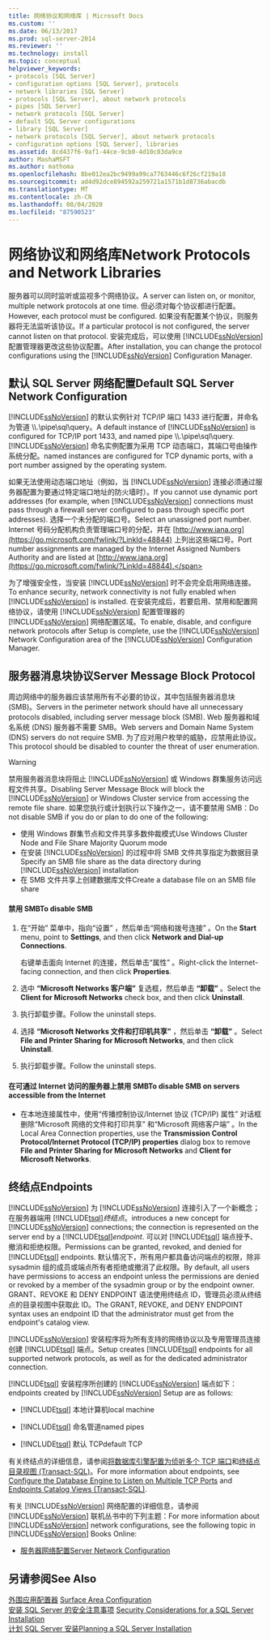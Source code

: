 ```yaml
---
title: 网络协议和网络库 | Microsoft Docs
ms.custom: ''
ms.date: 06/13/2017
ms.prod: sql-server-2014
ms.reviewer: ''
ms.technology: install
ms.topic: conceptual
helpviewer_keywords:
- protocols [SQL Server]
- configuration options [SQL Server], protocols
- network libraries [SQL Server]
- protocols [SQL Server], about network protocols
- pipes [SQL Server]
- network protocols [SQL Server]
- default SQL Server configurations
- library [SQL Server]
- network protocols [SQL Server], about network protocols
- configuration options [SQL Server], libraries
ms.assetid: 8cd437f6-9af1-44ce-9cb0-4d10c83da9ce
author: MashaMSFT
ms.author: mathoma
ms.openlocfilehash: 8be012ea2bc9499a99ca7763446c6f26cf219a18
ms.sourcegitcommit: ad4d92dce894592a259721a1571b1d8736abacdb
ms.translationtype: MT
ms.contentlocale: zh-CN
ms.lasthandoff: 08/04/2020
ms.locfileid: "87590523"
---
```

# <a name="network-protocols-and-network-libraries"></a><span data-ttu-id="24398-102">网络协议和网络库</span><span class="sxs-lookup"><span data-stu-id="24398-102">Network Protocols and Network Libraries</span></span>
  <span data-ttu-id="24398-103">服务器可以同时监听或监视多个网络协议。</span><span class="sxs-lookup"><span data-stu-id="24398-103">A server can listen on, or monitor, multiple network protocols at one time.</span></span> <span data-ttu-id="24398-104">但必须对每个协议都进行配置。</span><span class="sxs-lookup"><span data-stu-id="24398-104">However, each protocol must be configured.</span></span> <span data-ttu-id="24398-105">如果没有配置某个协议，则服务器将无法监听该协议。</span><span class="sxs-lookup"><span data-stu-id="24398-105">If a particular protocol is not configured, the server cannot listen on that protocol.</span></span> <span data-ttu-id="24398-106">安装完成后，可以使用 [!INCLUDE[ssNoVersion](../../includes/ssnoversion-md.md)] 配置管理器更改这些协议配置。</span><span class="sxs-lookup"><span data-stu-id="24398-106">After installation, you can change the protocol configurations using the [!INCLUDE[ssNoVersion](../../includes/ssnoversion-md.md)] Configuration Manager.</span></span>  
  
## <a name="default-sql-server-network-configuration"></a><span data-ttu-id="24398-107">默认 SQL Server 网络配置</span><span class="sxs-lookup"><span data-stu-id="24398-107">Default SQL Server Network Configuration</span></span>  
 <span data-ttu-id="24398-108">[!INCLUDE[ssNoVersion](../../includes/ssnoversion-md.md)] 的默认实例针对 TCP/IP 端口 1433 进行配置，并命名为管道 \\\\.\pipe\sql\query。</span><span class="sxs-lookup"><span data-stu-id="24398-108">A default instance of [!INCLUDE[ssNoVersion](../../includes/ssnoversion-md.md)] is configured for TCP/IP port 1433, and named pipe \\\\.\pipe\sql\query.</span></span> [!INCLUDE[ssNoVersion](../../includes/ssnoversion-md.md)] <span data-ttu-id="24398-109">命名实例配置为采用 TCP 动态端口，其端口号由操作系统分配。</span><span class="sxs-lookup"><span data-stu-id="24398-109">named instances are configured for TCP dynamic ports, with a port number assigned by the operating system.</span></span>  
  
 <span data-ttu-id="24398-110">如果无法使用动态端口地址（例如，当 [!INCLUDE[ssNoVersion](../../includes/ssnoversion-md.md)] 连接必须通过服务器配置为要通过特定端口地址的防火墙时）。</span><span class="sxs-lookup"><span data-stu-id="24398-110">If you cannot use dynamic port addresses (for example, when [!INCLUDE[ssNoVersion](../../includes/ssnoversion-md.md)] connections must pass through a firewall server configured to pass through specific port addresses).</span></span> <span data-ttu-id="24398-111">选择一个未分配的端口号。</span><span class="sxs-lookup"><span data-stu-id="24398-111">Select an unassigned port number.</span></span> <span data-ttu-id="24398-112">Internet 号码分配机构负责管理端口号的分配，并在 [http://www.iana.org](https://go.microsoft.com/fwlink/?LinkId=48844) 上列出这些端口号。</span><span class="sxs-lookup"><span data-stu-id="24398-112">Port number assignments are managed by the Internet Assigned Numbers Authority and are listed at [http://www.iana.org](https://go.microsoft.com/fwlink/?LinkId=48844).</span></span>  
  
 <span data-ttu-id="24398-113">为了增强安全性，当安装 [!INCLUDE[ssNoVersion](../../includes/ssnoversion-md.md)] 时不会完全启用网络连接。</span><span class="sxs-lookup"><span data-stu-id="24398-113">To enhance security, network connectivity is not fully enabled when [!INCLUDE[ssNoVersion](../../includes/ssnoversion-md.md)] is installed.</span></span> <span data-ttu-id="24398-114">在安装完成后，若要启用、禁用和配置网络协议，请使用 [!INCLUDE[ssNoVersion](../../includes/ssnoversion-md.md)] 配置管理器的 [!INCLUDE[ssNoVersion](../../includes/ssnoversion-md.md)] 网络配置区域。</span><span class="sxs-lookup"><span data-stu-id="24398-114">To enable, disable, and configure network protocols after Setup is complete, use the [!INCLUDE[ssNoVersion](../../includes/ssnoversion-md.md)] Network Configuration area of the [!INCLUDE[ssNoVersion](../../includes/ssnoversion-md.md)] Configuration Manager.</span></span>  
  
## <a name="server-message-block-protocol"></a><span data-ttu-id="24398-115">服务器消息块协议</span><span class="sxs-lookup"><span data-stu-id="24398-115">Server Message Block Protocol</span></span>  
 <span data-ttu-id="24398-116">周边网络中的服务器应该禁用所有不必要的协议，其中包括服务器消息块 (SMB)。</span><span class="sxs-lookup"><span data-stu-id="24398-116">Servers in the perimeter network should have all unnecessary protocols disabled, including server message block (SMB).</span></span> <span data-ttu-id="24398-117">Web 服务器和域名系统 (DNS) 服务器不需要 SMB。</span><span class="sxs-lookup"><span data-stu-id="24398-117">Web servers and Domain Name System (DNS) servers do not require SMB.</span></span> <span data-ttu-id="24398-118">为了应对用户枚举的威胁，应禁用此协议。</span><span class="sxs-lookup"><span data-stu-id="24398-118">This protocol should be disabled to counter the threat of user enumeration.</span></span>  
  
> [!WARNING]
>  <span data-ttu-id="24398-119">禁用服务器消息块将阻止 [!INCLUDE[ssNoVersion](../../includes/ssnoversion-md.md)] 或 Windows 群集服务访问远程文件共享。</span><span class="sxs-lookup"><span data-stu-id="24398-119">Disabling Server Message Block will block the [!INCLUDE[ssNoVersion](../../includes/ssnoversion-md.md)] or Windows Cluster service from accessing the remote file share.</span></span> <span data-ttu-id="24398-120">如果您执行或计划执行以下操作之一，请不要禁用 SMB：</span><span class="sxs-lookup"><span data-stu-id="24398-120">Do not disable SMB if you do or plan to do one of the following:</span></span>  
> 
>  -   <span data-ttu-id="24398-121">使用 Windows 群集节点和文件共享多数仲裁模式</span><span class="sxs-lookup"><span data-stu-id="24398-121">Use Windows Cluster Node and File Share Majority Quorum mode</span></span>  
> -   <span data-ttu-id="24398-122">在安装 [!INCLUDE[ssNoVersion](../../includes/ssnoversion-md.md)] 的过程中将 SMB 文件共享指定为数据目录</span><span class="sxs-lookup"><span data-stu-id="24398-122">Specify an SMB file share as the data directory during [!INCLUDE[ssNoVersion](../../includes/ssnoversion-md.md)] installation</span></span>  
> -   <span data-ttu-id="24398-123">在 SMB 文件共享上创建数据库文件</span><span class="sxs-lookup"><span data-stu-id="24398-123">Create a database file on an SMB file share</span></span>  
  
#### <a name="to-disable-smb"></a><span data-ttu-id="24398-124">禁用 SMB</span><span class="sxs-lookup"><span data-stu-id="24398-124">To disable SMB</span></span>  
  
1.  <span data-ttu-id="24398-125">在“开始”  菜单中，指向“设置”  ，然后单击“网络和拨号连接”  。</span><span class="sxs-lookup"><span data-stu-id="24398-125">On the **Start** menu, point to **Settings**, and then click **Network and Dial-up Connections**.</span></span>  
  
     <span data-ttu-id="24398-126">右键单击面向 Internet 的连接，然后单击“属性”  。</span><span class="sxs-lookup"><span data-stu-id="24398-126">Right-click the Internet-facing connection, and then click **Properties**.</span></span>  
  
2.  <span data-ttu-id="24398-127">选中 **“Microsoft Networks 客户端”** 复选框，然后单击 **“卸载”** 。</span><span class="sxs-lookup"><span data-stu-id="24398-127">Select the **Client for Microsoft Networks** check box, and then click **Uninstall**.</span></span>  
  
3.  <span data-ttu-id="24398-128">执行卸载步骤。</span><span class="sxs-lookup"><span data-stu-id="24398-128">Follow the uninstall steps.</span></span>  
  
4.  <span data-ttu-id="24398-129">选择 **“Microsoft Networks 文件和打印机共享”** ，然后单击 **“卸载”** 。</span><span class="sxs-lookup"><span data-stu-id="24398-129">Select **File and Printer Sharing for Microsoft Networks**, and then click **Uninstall**.</span></span>  
  
5.  <span data-ttu-id="24398-130">执行卸载步骤。</span><span class="sxs-lookup"><span data-stu-id="24398-130">Follow the uninstall steps.</span></span>  
  
#### <a name="to-disable-smb-on-servers-accessible-from-the-internet"></a><span data-ttu-id="24398-131">在可通过 Internet 访问的服务器上禁用 SMB</span><span class="sxs-lookup"><span data-stu-id="24398-131">To disable SMB on servers accessible from the Internet</span></span>  
  
-   <span data-ttu-id="24398-132">在本地连接属性中，使用“传播控制协议/Internet 协议 (TCP/IP) 属性”  对话框删除“Microsoft 网络的文件和打印共享”  和“Microsoft 网络客户端”  。</span><span class="sxs-lookup"><span data-stu-id="24398-132">In the Local Area Connection properties, use the **Transmission Control Protocol/Internet Protocol (TCP/IP) properties** dialog box to remove **File and Printer Sharing for Microsoft Networks** and **Client for Microsoft Networks**.</span></span>  
  
## <a name="endpoints"></a><span data-ttu-id="24398-133">终结点</span><span class="sxs-lookup"><span data-stu-id="24398-133">Endpoints</span></span>  
 [!INCLUDE[ssNoVersion](../../includes/ssnoversion-md.md)] <span data-ttu-id="24398-134">为 [!INCLUDE[ssNoVersion](../../includes/ssnoversion-md.md)] 连接引入了一个新概念；在服务器端用 [!INCLUDE[tsql](../../includes/tsql-md.md)]*终结点*。</span><span class="sxs-lookup"><span data-stu-id="24398-134">introduces a new concept for [!INCLUDE[ssNoVersion](../../includes/ssnoversion-md.md)] connections; the connection is represented on the server end by a [!INCLUDE[tsql](../../includes/tsql-md.md)]*endpoint*.</span></span> <span data-ttu-id="24398-135">可以对 [!INCLUDE[tsql](../../includes/tsql-md.md)] 端点授予、撤消和拒绝权限。</span><span class="sxs-lookup"><span data-stu-id="24398-135">Permissions can be granted, revoked, and denied for [!INCLUDE[tsql](../../includes/tsql-md.md)] endpoints.</span></span> <span data-ttu-id="24398-136">默认情况下，所有用户都具备访问端点的权限，除非 sysadmin 组的成员或端点所有者拒绝或撤消了此权限。</span><span class="sxs-lookup"><span data-stu-id="24398-136">By default, all users have permissions to access an endpoint unless the permissions are denied or revoked by a member of the sysadmin group or by the endpoint owner.</span></span> <span data-ttu-id="24398-137">GRANT、REVOKE 和 DENY ENDPOINT 语法使用终结点 ID，管理员必须从终结点的目录视图中获取此 ID。</span><span class="sxs-lookup"><span data-stu-id="24398-137">The GRANT, REVOKE, and DENY ENDPOINT syntax uses an endpoint ID that the administrator must get from the endpoint's catalog view.</span></span>  
  
 [!INCLUDE[ssNoVersion](../../includes/ssnoversion-md.md)] <span data-ttu-id="24398-138">安装程序将为所有支持的网络协议以及专用管理员连接创建 [!INCLUDE[tsql](../../includes/tsql-md.md)] 端点。</span><span class="sxs-lookup"><span data-stu-id="24398-138">Setup creates [!INCLUDE[tsql](../../includes/tsql-md.md)] endpoints for all supported network protocols, as well as for the dedicated administrator connection.</span></span>  
  
 [!INCLUDE[tsql](../../includes/tsql-md.md)] <span data-ttu-id="24398-139">安装程序所创建的 [!INCLUDE[ssNoVersion](../../includes/ssnoversion-md.md)] 端点如下：</span><span class="sxs-lookup"><span data-stu-id="24398-139">endpoints created by [!INCLUDE[ssNoVersion](../../includes/ssnoversion-md.md)] Setup are as follows:</span></span>  
  
-   [!INCLUDE[tsql](../../includes/tsql-md.md)] <span data-ttu-id="24398-140">本地计算机</span><span class="sxs-lookup"><span data-stu-id="24398-140">local machine</span></span>  
  
-   [!INCLUDE[tsql](../../includes/tsql-md.md)] <span data-ttu-id="24398-141">命名管道</span><span class="sxs-lookup"><span data-stu-id="24398-141">named pipes</span></span>  
  
-   [!INCLUDE[tsql](../../includes/tsql-md.md)] <span data-ttu-id="24398-142">默认 TCP</span><span class="sxs-lookup"><span data-stu-id="24398-142">default TCP</span></span>  
  
 <span data-ttu-id="24398-143">有关终结点的详细信息，请参阅[将数据库引擎配置为侦听多个 TCP 端口](../../database-engine/configure-windows/configure-the-database-engine-to-listen-on-multiple-tcp-ports.md)和[终结点目录视图 (Transact-SQL)](/sql/relational-databases/system-catalog-views/endpoints-catalog-views-transact-sql)。</span><span class="sxs-lookup"><span data-stu-id="24398-143">For more information about endpoints, see [Configure the Database Engine to Listen on Multiple TCP Ports](../../database-engine/configure-windows/configure-the-database-engine-to-listen-on-multiple-tcp-ports.md) and [Endpoints Catalog Views &#40;Transact-SQL&#41;](/sql/relational-databases/system-catalog-views/endpoints-catalog-views-transact-sql).</span></span>  
  
 <span data-ttu-id="24398-144">有关 [!INCLUDE[ssNoVersion](../../includes/ssnoversion-md.md)] 网络配置的详细信息，请参阅 [!INCLUDE[ssNoVersion](../../includes/ssnoversion-md.md)] 联机丛书中的下列主题：</span><span class="sxs-lookup"><span data-stu-id="24398-144">For more information about [!INCLUDE[ssNoVersion](../../includes/ssnoversion-md.md)] network configurations, see the following topic in [!INCLUDE[ssNoVersion](../../includes/ssnoversion-md.md)] Books Online:</span></span>  
  
-   [<span data-ttu-id="24398-145">服务器网络配置</span><span class="sxs-lookup"><span data-stu-id="24398-145">Server Network Configuration</span></span>](../../database-engine/configure-windows/server-network-configuration.md)  
  
## <a name="see-also"></a><span data-ttu-id="24398-146">另请参阅</span><span class="sxs-lookup"><span data-stu-id="24398-146">See Also</span></span>  
 <span data-ttu-id="24398-147">[外围应用配置器](../../relational-databases/security/surface-area-configuration.md) </span><span class="sxs-lookup"><span data-stu-id="24398-147">[Surface Area Configuration](../../relational-databases/security/surface-area-configuration.md) </span></span>  
 <span data-ttu-id="24398-148">[安装 SQL Server 的安全注意事项](../../../2014/sql-server/install/security-considerations-for-a-sql-server-installation.md) </span><span class="sxs-lookup"><span data-stu-id="24398-148">[Security Considerations for a SQL Server Installation](../../../2014/sql-server/install/security-considerations-for-a-sql-server-installation.md) </span></span>  
 [<span data-ttu-id="24398-149">计划 SQL Server 安装</span><span class="sxs-lookup"><span data-stu-id="24398-149">Planning a SQL Server Installation</span></span>](../../../2014/sql-server/install/planning-a-sql-server-installation.md)  
  
  

